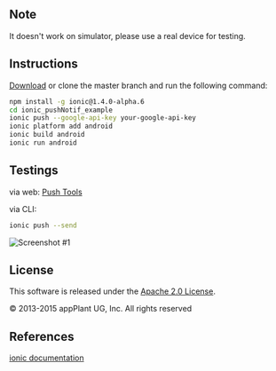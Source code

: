 ## Note
It doesn't work on simulator, please use a real device for testing.


## Instructions
[Download][zip] or clone the master branch and run the following command:

```bash
npm install -g ionic@1.4.0-alpha.6
cd ionic_pushNotif_example
ionic push --google-api-key your-google-api-key
ionic platform add android
ionic build android
ionic run android
```

## Testings
via web: [Push Tools][push_tools]

via CLI:
```bash
ionic push --send
```


![Screenshot #1](/../screenshots/screenshots/ionic_pushNotif1.png?raw=true)

## License

This software is released under the [Apache 2.0 License][apache2_license].

© 2013-2015 appPlant UG, Inc. All rights reserved

## References
[ionic documentation][sourcea]


[sourcea]: http://docs.ionic.io/v1.0/docs/push-quick-start
[zip]: https://github.com/kadekParwanta/ionic_pushNotif_example/archive/master.zip
[apache2_license]: http://opensource.org/licenses/Apache-2.0
[push_tools]: https://apps.ionic.io/app/2862350e/push/tools